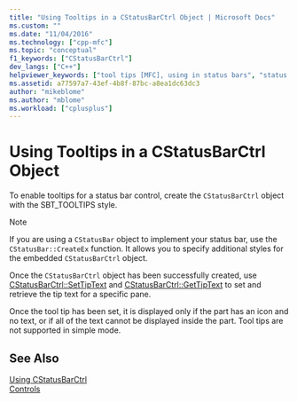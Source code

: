 ```yaml
---
title: "Using Tooltips in a CStatusBarCtrl Object | Microsoft Docs"
ms.custom: ""
ms.date: "11/04/2016"
ms.technology: ["cpp-mfc"]
ms.topic: "conceptual"
f1_keywords: ["CStatusBarCtrl"]
dev_langs: ["C++"]
helpviewer_keywords: ["tool tips [MFC], using in status bars", "status bars [MFC], tool tips", "CStatusBarCtrl class [MFC], tool tips"]
ms.assetid: a77597a7-43ef-4b8f-87bc-a8ea1dc63dc3
author: "mikeblome"
ms.author: "mblome"
ms.workload: ["cplusplus"]
---
```

# Using Tooltips in a CStatusBarCtrl Object
To enable tooltips for a status bar control, create the `CStatusBarCtrl` object with the SBT_TOOLTIPS style.  
  
> [!NOTE]
>  If you are using a `CStatusBar` object to implement your status bar, use the `CStatusBar::CreateEx` function. It allows you to specify additional styles for the embedded `CStatusBarCtrl` object.  
  
 Once the `CStatusBarCtrl` object has been successfully created, use [CStatusBarCtrl::SetTipText](../mfc/reference/cstatusbarctrl-class.md#settiptext) and [CStatusBarCtrl::GetTipText](../mfc/reference/cstatusbarctrl-class.md#gettiptext) to set and retrieve the tip text for a specific pane.  
  
 Once the tool tip has been set, it is displayed only if the part has an icon and no text, or if all of the text cannot be displayed inside the part. Tool tips are not supported in simple mode.  
  
## See Also  
 [Using CStatusBarCtrl](../mfc/using-cstatusbarctrl.md)   
 [Controls](../mfc/controls-mfc.md)

